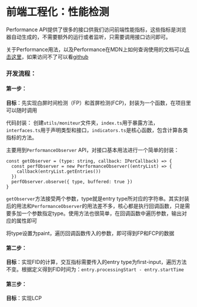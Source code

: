 # 前端工程化：性能检测

Performance API提供了很多的接口供我们访问前端性能指标，这些指标是浏览器自动生成的，不需要额外的运行或者监听，只需要调用接口访问即可。

关于Performance用法，以及Performance在MDN上如何查询使用的文档可以[点击这里](http://49.235.67.41/notes/JavaScript/%E5%87%BD%E6%95%B0%E5%8F%8Aapi/Performance.html)，如果访问不了可以看[github](https://github.com/leonopteryx130/notes_docs/blob/main/notes/JavaScript/%E5%87%BD%E6%95%B0%E5%8F%8Aapi/Performance.md)

### 开发流程：

#### 第一步：
**目标**：先实现白屏时间检测（FP）和首屏检测(FCP)，封装为一个函数，在项目里可以随时调用

代码封装：
创建```utils/moniteur```文件夹，```index.ts```用于暴露方法，```interfaces.ts```用于声明类型和接口，```indicators.ts```是核心函数，包含计算各类指标的方法。

主要用到```PerformanceObserver``` API，对接口基本用法进行一个简单的封装：

```
const getObserver = (type: string, callback: IPerCallback) => {
  const perfObserver = new PerformanceObserver((entryList) => {
    callback(entryList.getEntries())
  })
  perfObserver.observe({ type, buffered: true })
}
```
```getObserver```方法接受两个参数，type就是entry type所对应的字符串。其实封装后的用法和```PerformanceObserver```的用法差不多，核心都是执行回调函数，只是需要多加一个参数指定type。使用方法也很简单，在回调函数中遍历参数，输出对应的属性即可

将type设置为paint，遍历回调函数传入的参数，即可得到FP和FCP的数据

#### 第二步：
**目标**：实现FID的计算，交互指标需要传入的entry type为first-input，遍历方法不变。根据定义得到FID时间为：```entry.processingStart - entry.startTime```

#### 第三步：
**目标**：实现LCP

